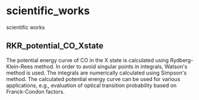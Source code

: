 # scientific_works
scientific works

## RKR_potential_CO_Xstate
The potential energy curve of CO in the X state is calculated using Rydberg-Klein-Rees method. In order to avoid singular points in integrals, Watson's method is used. The integrals are numerically calculated using Simpson's method. The calculated potential energy curve can be used for various applications, e.g., evaluation of optical transition probability based on Franck-Condon factors.
